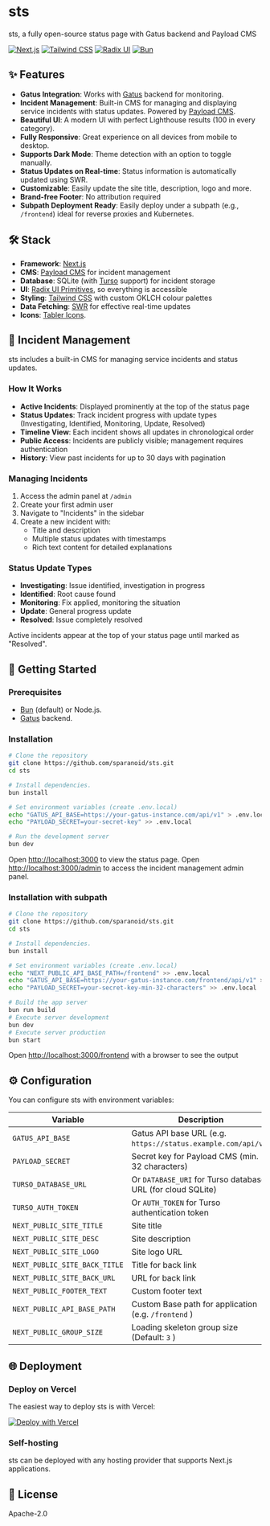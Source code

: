 # sts

sts, a fully open-source status page with Gatus backend and Payload CMS

[![Next.js](https://img.shields.io/badge/Next.js_15-black?style=for-the-badge&logo=next.js&logoColor=white)](https://nextjs.org/)
[![Tailwind CSS](https://img.shields.io/badge/Tailwind_CSS_4-38B2AC?style=for-the-badge&logo=tailwind-css&logoColor=white)](https://tailwindcss.com/)
[![Radix UI](https://img.shields.io/badge/Radix_UI-161618?style=for-the-badge&logo=radix-ui&logoColor=white)](https://www.radix-ui.com/)
[![Bun](https://img.shields.io/badge/Bun-000000?style=for-the-badge&logo=bun&logoColor=white)](https://bun.sh/)

## ✨ Features

- **Gatus Integration**: Works with [Gatus](https://github.com/TwiN/gatus) backend for monitoring.
- **Incident Management**: Built-in CMS for managing and displaying service incidents with status updates. Powered by [Payload CMS](https://payloadcms.com/).
- **Beautiful UI**: A modern UI with perfect Lighthouse results (100 in every category).
- **Fully Responsive**: Great experience on all devices from mobile to desktop.
- **Supports Dark Mode**: Theme detection with an option to toggle manually.
- **Status Updates on Real-time**: Status information is automatically updated using SWR.
- **Customizable**: Easily update the site title, description, logo and more.
- **Brand-free Footer**: No attribution required
- **Subpath Deployment Ready**: Easily deploy under a subpath (e.g., `/frontend`) ideal for reverse proxies and Kubernetes.

## 🛠️ Stack

- **Framework**: [Next.js](https://nextjs.org/)
- **CMS**: [Payload CMS](https://payloadcms.com/) for incident management
- **Database**: SQLite (with [Turso](https://turso.tech/) support) for incident storage
- **UI**: [Radix UI Primitives](https://www.radix-ui.com/), so everything is accessible
- **Styling**: [Tailwind CSS](https://tailwindcss.com/) with custom OKLCH colour palettes
- **Data Fetching**: [SWR](https://swr.vercel.app/) for effective real-time updates
- **Icons**: [Tabler Icons](https://tabler.io/icons).

## 📢 Incident Management

sts includes a built-in CMS for managing service incidents and status updates.

### How It Works

- **Active Incidents**: Displayed prominently at the top of the status page
- **Status Updates**: Track incident progress with update types (Investigating, Identified, Monitoring, Update, Resolved)
- **Timeline View**: Each incident shows all updates in chronological order
- **Public Access**: Incidents are publicly visible; management requires authentication
- **History**: View past incidents for up to 30 days with pagination

### Managing Incidents

1. Access the admin panel at `/admin`
2. Create your first admin user
3. Navigate to "Incidents" in the sidebar
4. Create a new incident with:
   - Title and description
   - Multiple status updates with timestamps
   - Rich text content for detailed explanations

### Status Update Types

- **Investigating**: Issue identified, investigation in progress
- **Identified**: Root cause found
- **Monitoring**: Fix applied, monitoring the situation
- **Update**: General progress update
- **Resolved**: Issue completely resolved

Active incidents appear at the top of your status page until marked as "Resolved".

## 🚀 Getting Started

### Prerequisites

- [Bun](https://bun.sh/) (default) or Node.js.
- [Gatus](https://github.com/TwiN/gatus) backend.

### Installation

```bash
# Clone the repository
git clone https://github.com/sparanoid/sts.git
cd sts

# Install dependencies.
bun install

# Set environment variables (create .env.local)
echo "GATUS_API_BASE=https://your-gatus-instance.com/api/v1" > .env.local
echo "PAYLOAD_SECRET=your-secret-key" >> .env.local

# Run the development server
bun dev
```

Open [http://localhost:3000](http://localhost:3000) to view the status page.
Open [http://localhost:3000/admin](http://localhost:3000/admin) to access the incident management admin panel.

### Installation with subpath

```bash
# Clone the repository
git clone https://github.com/sparanoid/sts.git
cd sts

# Install dependencies.
bun install

# Set environment variables (create .env.local)
echo "NEXT_PUBLIC_API_BASE_PATH=/frontend" >> .env.local
echo "GATUS_API_BASE=https://your-gatus-instance.com/frontend/api/v1" > .env.local
echo "PAYLOAD_SECRET=your-secret-key-min-32-characters" >> .env.local

# Build the app server
bun run build
# Execute server development
bun dev
# Execute server production
bun start
```

Open [http://localhost:3000/frontend](http://localhost:3000/frontend) with a browser to see the output

## ⚙️ Configuration

You can configure sts with environment variables:

| Variable                      | Description                                                   | Required |
| ----------------------------- | ------------------------------------------------------------- | -------- |
| `GATUS_API_BASE`              | Gatus API base URL (e.g. `https://status.example.com/api/v1`) | ✅       |
| `PAYLOAD_SECRET`              | Secret key for Payload CMS (min. 32 characters)               | ✅       |
| `TURSO_DATABASE_URL`          | Or `DATABASE_URI` for Turso database URL (for cloud SQLite)   | ❌       |
| `TURSO_AUTH_TOKEN`            | Or `AUTH_TOKEN` for Turso authentication token                | ❌       |
| `NEXT_PUBLIC_SITE_TITLE`      | Site title                                                    | ❌       |
| `NEXT_PUBLIC_SITE_DESC`       | Site description                                              | ❌       |
| `NEXT_PUBLIC_SITE_LOGO`       | Site logo URL                                                 | ❌       |
| `NEXT_PUBLIC_SITE_BACK_TITLE` | Title for back link                                           | ❌       |
| `NEXT_PUBLIC_SITE_BACK_URL`   | URL for back link                                             | ❌       |
| `NEXT_PUBLIC_FOOTER_TEXT`     | Custom footer text                                            | ❌       |
| `NEXT_PUBLIC_API_BASE_PATH`   | Custom Base path for application (e.g. `/frontend` )          | ❌       |
| `NEXT_PUBLIC_GROUP_SIZE`      | Loading skeleton group size (Default: `3` )                   | ❌       |

## 🌐 Deployment

### Deploy on Vercel

The easiest way to deploy sts is with Vercel:

[![Deploy with Vercel](https://vercel.com/button)](https://vercel.com/new/clone?repository-url=https%3A%2F%2Fgithub.com%2Fsparanoid%2Fsts&env=GATUS_API_BASE,PAYLOAD_SECRET,TURSO_DATABASE_URL,TURSO_AUTH_TOKEN,NEXT_PUBLIC_SITE_TITLE,NEXT_PUBLIC_SITE_DESC&envDescription=Gatus%20API%20base%20is%20required&envLink=https%3A%2F%2Fgithub.com%2Fsparanoid%2Fsts)

### Self-hosting

sts can be deployed with any hosting provider that supports Next.js applications.

## 📝 License

Apache-2.0
